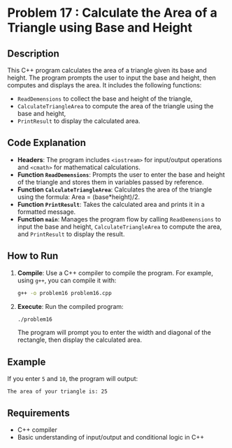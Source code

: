 # Problem 17 : Calculate the Area of a Triangle using Base and Height

## Description
This C++ program calculates the area of a triangle given its base and height. The program prompts the user to input the base and height, then computes and displays the area. It includes the following functions:
- `ReadDemensions` to collect the base and height of the triangle,
- `CalculateTriangleArea` to compute the area of the triangle using the base and height,
- `PrintResult` to display the calculated area.

## Code Explanation

- **Headers**: The program includes `<iostream>` for input/output operations and `<cmath>` for mathematical calculations.
- **Function `ReadDemensions`**: Prompts the user to enter the base and height of the triangle and stores them in variables passed by reference.
- **Function `CalculateTriangleArea`**: Calculates the area of the triangle using the formula: Area = (base*height)/2.
- **Function `PrintResult`**: Takes the calculated area and prints it in a formatted message.
- **Function `main`**: Manages the program flow by calling `ReadDemensions` to input the base and height, `CalculateTriangleArea` to compute the area, and `PrintResult` to display the result.



## How to Run

1. **Compile**: Use a C++ compiler to compile the program. For example, using `g++`, you can compile it with:
   ```bash
   g++ -o problem16 problem16.cpp
   ```
2. **Execute**: Run the compiled program:
   ```bash
   ./problem16
   ```

   The program will prompt you to enter the width and diagonal of the rectangle, then display the calculated area.

## Example

If you enter `5` and `10`, the program will output:
```
The area of your triangle is: 25
```

## Requirements
- C++ compiler
- Basic understanding of input/output and conditional logic in C++


